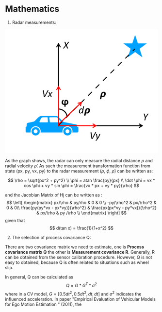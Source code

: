 # Mathematics
1. Radar measurements:

![](https://github.com/FloodShao/KalmanFilter/raw/master/fig/RadarMeasurement.png)

As the graph shows, the radar can only measure the radial distance $\rho$ and radial velocity $\dot \rho$. As such the measurement transformation function from state (px, py, vx, py) to the radar measurement ($\rho$, $\phi$, $\dot \rho$) can be written as:

$$
\rho = \sqrt{px^2 + py^2} \\
\phi = atan \frac{py}{px} \\
\dot \phi = vx * cos \phi + vy * sin \phi = \frac{vx * px + vy * py}{\rho}
$$

and the Jacobian Matrix of Hj can be written as :
$$
\left[
\begin{matrix}
px/\rho & py/rho & 0 & 0 \\
-py/\rho^2 & px/\rho^2 & 0 & 0\\
\frac{py(py*vx - px*vy)}{\rho^2} & \frac{px(px*vy - py*vx)}{\rho^2} & px/\rho & py /\rho \\
\end{matrix}
\right]
$$
given that 
$$
d(tan x) = \frac{1}{1+x^2}
$$

2. The selection of process covariance Q:

There are two covariance matrix we need to estimate, one is **Process covariance matrix Q** the other is  **Measurement covariance R**. Generally, R can be obtained from the sensor calibration procedure. However, Q is not easy to obtained, because Q is often related to situations such as wheel slip. 

In general, Q can be calculated as 
$$
	Q = G * G^T * \sigma^2
$$
where in a CV model, $G = [0.5dt^2, 0.5dt^2, dt, dt]$ and $\sigma^2$ indicates the influenced acceleration. In paper "Empirical Evaluation of Vehicular Models for Ego Motion Estimation " (2011), the 


